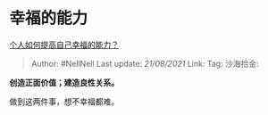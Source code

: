 # 幸福的能力
[个人如何提高自己幸福的能力？](https://www.zhihu.com/question/469722032/answer/1986814121)

> Author: #NellNell
> Last update: *21/08/2021*
> Link:
> Tag:
> 沙海拾金:

**创造正面价值；建造良性关系。**

做到这两件事，想不幸福都难。
